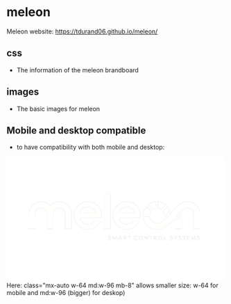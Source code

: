 # meleon
Meleon website: https://tdurand06.github.io/meleon/

## css
- The information of the meleon brandboard

## images
- The basic images for meleon

## Mobile and desktop compatible

- to have compatibility with both mobile and desktop:
<img src="images/meleon-logo-white-transp.png" alt="Meleon Logo" class="mx-auto w-64 md:w-96 mb-8">
Here:  class="mx-auto w-64 md:w-96 mb-8" allows smaller size: w-64 for mobile and md:w-96 (bigger) for deskop)
